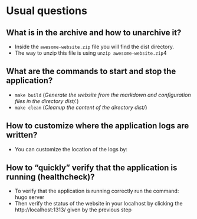 # Usual questions

## What is in the archive and how to unarchive it?

* Inside the `awesome-website.zip` file you will find the dist directory.
* The way to unzip this file is using `unzip awesome-website.zip`4

## What are the commands to start and stop the application?

* `make build` (*Generate the website from the markdown and configuration files in the directory dist/.*)
* `make clean` (*Cleanup the content of the directory dist/*)

## How to customize where the application logs are written?

*  You can customize the location of the logs by:

## How to “quickly” verify that the application is running (healthcheck)?

* To verify that the application is running correctly run the command: hugo server
* Then verify the status of the website in your localhost by clicking the http://localhost:1313/ given by the previous step
